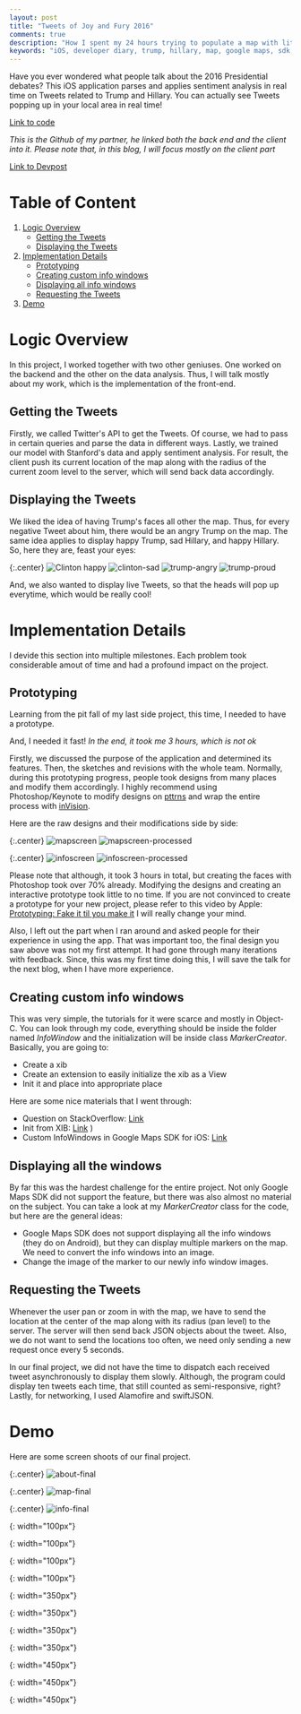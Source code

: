 ```yaml
---
layout: post
title: "Tweets of Joy and Fury 2016"
comments: true
description: "How I spent my 24 hours trying to populate a map with little Trumps and Hillaries"
keywords: "iOS, developer diary, trump, hillary, map, google maps, sdk, streaming, backend, python, machine learning"
---
```


Have you ever wondered what people talk about the 2016 Presidential debates? This iOS application parses and applies sentiment analysis in real time on Tweets related to Trump and Hillary. You can actually see Tweets popping up in your local area in real time!

[Link to code](https://github.com/awernick/TweetsOfJoyAndFury2016)

*This is the Github of my partner, he linked both the back end and the client into it. Please note that, in this blog, I will focus mostly on the client part*

[Link to Devpost](http://devpost.com/software/tweets-of-joy-and-fury-2016)

# Table of Content
1. [Logic Overview](#logic-overview)
	* [Getting the Tweets](#getting-the-tweets)
	* [Displaying the Tweets](#displaying-the-tweets)
2. [Implementation Details](#implementation-details)
	* [Prototyping](#prototyping)
	* [Creating custom info windows](#creating-custome-info-windows)
	* [Displaying all info windows](#displaying-all-info-windows)
	* [Requesting the Tweets](#requesting-the-tweets)
3. [Demo](#demo)


# Logic Overview
In this project, I worked together with two other geniuses. One worked on the backend and the other on the data analysis. Thus, I will talk mostly about my work, which is the implementation of the front-end.

## Getting the Tweets

Firstly, we called Twitter's API to get the Tweets. Of course, we had to pass in certain queries and parse the data in different ways. Lastly, we trained our model with Stanford's data and apply sentiment analysis. For result, the client push its current location of the map along with the radius of the current zoom level to the server, which will send back data accordingly.

## Displaying the Tweets

We liked the idea of having Trump's faces all other the map. Thus, for every negative Tweet about him, there would be an angry Trump on the map. The same idea applies to display happy Trump, sad Hillary, and happy Hillary. So, here they are, feast your eyes:

{:.center}
![Clinton happy][clinton-happy] ![clinton-sad][clinton-sad] ![trump-angry][trump-angry] ![trump-proud][trump-proud]

And, we also wanted to display live Tweets, so that the heads will pop up everytime, which would be really cool!

# Implementation Details
I devide this section into multiple milestones. Each problem took considerable amout of time and had a profound impact on the project.

## Prototyping
Learning from the pit fall of my last side project, this time, I needed to have a prototype.

And, I needed it fast! *In the end, it took me 3 hours, which is not ok*

Firstly, we discussed the purpose of the application and determined its features. Then, the sketches and revisions with the whole team. Normally, during this prototyping progress, people took designs from many places and modify them accordingly. I highly recommend using Photoshop/Keynote to modify designs on [pttrns](http://pttrns.com/) and wrap the entire process with [inVision](https://www.invisionapp.com/).

Here are the raw designs and their modifications side by side:

{:.center}
![mapscreen][mapscreen] ![mapscreen-processed][mapscreen-processed]

{:.center}
![infoscreen][infoscreen] ![infoscreen-processed][infoscreen-processed]

Please note that although, it took 3 hours in total, but creating the faces with Photoshop took over 70% already. Modifying the designs and creating an interactive prototype took little to no time. If you are not convinced to create a prototype for your new project, please refer to this video by Apple: [Prototyping: Fake it til you make it](https://developer.apple.com/videos/play/wwdc2014/223/) I will really change your mind.

Also, I left out the part when I ran around and asked people for their experience in using the app. That was important too, the final design you saw above was not my first attempt. It had gone through many iterations with feedback. Since, this was my first time doing this, I will save the talk for the next blog, when I have more experience.

## Creating custom info windows
This was very simple, the tutorials for it were scarce and mostly in Object-C. You can look through my code, everything should be inside the folder named *InfoWindow* and the initialization will be inside class *MarkerCreator*. Basically, you are going to:

* Create a xib
* Create an extension to easily initialize the xib as a View
* Init it and place into appropriate place

Here are some nice materials that I went through:

* Question on StackOverflow: [Link](http://stackoverflow.com/questions/16746765/custom-info-window-for-google-maps)
* Init from XIB: [Link](http://stackoverflow.com/questions/25513271/how-to-initialise-a-uiview-class-with-a-xib-file-in-swift-ios)
)
* Custom InfoWindows in Google Maps SDK for iOS: [Link](https://www.youtube.com/watch?v=ILiBXYscsyY)

## Displaying all the windows
By far this was the hardest challenge for the entire project. Not only Google Maps SDK did not support the feature, but there was also almost no material on the subject. You can take a look at my *MarkerCreator* class for the code, but here are the general ideas:

* Google Maps SDK does not support displaying all the info windows (they do on Android), but they can display multiple markers on the map. We need to convert the info windows into an image.
* Change the image of the marker to our newly info window images.

## Requesting the Tweets
Whenever the user pan or zoom in with the map, we have to send the location at the center of the map along with its radius (pan level) to the server. The server will then send back JSON objects about the tweet. Also, we do not want to send the locations too often, we need only sending a new request once every 5 seconds. 

In our final project, we did not have the time to dispatch each received tweet asynchronously to display them slowly. Although, the program could display ten tweets each time, that still counted as semi-responsive, right? Lastly, for networking, I used Alamofire and swiftJSON.

# Demo
Here are some screen shoots of our final project.

{:.center}
![about-final][about-final]

{:.center}
![map-final][map-final]

{:.center}
![info-final][info-final]


[clinton-happy]: ../../image/tweets/clinton-happy.png 
{: width="100px"}

[clinton-sad]: ../../image/tweets/clinton-sad.png 
{: width="100px"}

[trump-angry]: ../../image/tweets/trump-angry.png 
{: width="100px"}

[trump-proud]: ../../image/tweets/trump-proud.png 
{: width="100px"}



[infoscreen-processed]: ../../image/tweets/infoscreen-processed.png 
{: width="350px"}

[mapscreen-processed]: ../../image/tweets/mapscreen-processed.png 
{: width="350px"}

[infoscreen]: ../../image/tweets/infoscreen.jpg
{: width="350px"}

[mapscreen]: ../../image/tweets/mapscreen.jpg 
{: width="350px"}


[about-final]: ../../image/tweets/about-final.png 
{: width="450px"}

[info-final]: ../../image/tweets/info-final.png
{: width="450px"}

[map-final]: ../../image/tweets/map-final.png
{: width="450px"}